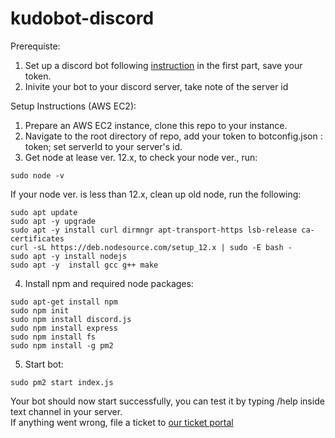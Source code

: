 # kudobot-discord
Prerequiste:
1. Set up a discord bot following <a href="https://discordpy.readthedocs.io/en/latest/discord.html">instruction</a> in the first part, save your token.
2. Inivite your bot to your discord server, take note of the server id

Setup Instructions (AWS EC2):
1. Prepare an AWS EC2 instance, clone this repo to your instance.
2. Navigate to the root directory of repo, add your token to botconfig.json : token; set serverId to your server's id.
3. Get node at lease ver. 12.x, to check your node ver., run:
```
sudo node -v
```
If your node ver. is less than 12.x, clean up old node, run the following:
```
sudo apt update
sudo apt -y upgrade
sudo apt -y install curl dirmngr apt-transport-https lsb-release ca-certificates
curl -sL https://deb.nodesource.com/setup_12.x | sudo -E bash -
sudo apt -y install nodejs
sudo apt -y  install gcc g++ make
```
4. Install npm and required node packages:
```
sudo apt-get install npm
sudo npm init
sudo npm install discord.js
sudo npm install express
sudo npm install fs
sudo npm install -g pm2
```
5. Start bot:
```
sudo pm2 start index.js
```
Your bot should now start successfully, you can test it by typing /help inside text channel in your server. <br />
If anything went wrong, file a ticket to <a href="http://ec2-54-162-48-11.compute-1.amazonaws.com/">our ticket portal</a>